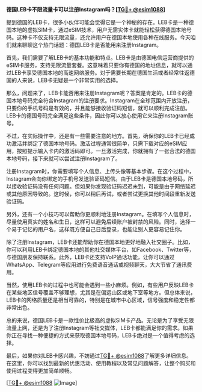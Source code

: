 **德国LEB卡不限流量卡可以注册Instagram吗？[[TG💪+ @esim1088](https://t.me/s/esim1088)]**

提到德国的LEB卡，很多小伙伴可能会觉得它是一个神秘的存在。LEB卡是一种德国本地的虚拟SIM卡，通过eSIM技术，用户无需实体卡就能轻松获得德国本地号码。这种卡不仅支持无限流量，还允许用户在德国本地使用各种在线服务。今天咱们就来聊聊这个热门话题：德国LEB卡是否能用来注册Instagram。

首先，我们需要了解LEB卡的基本功能和特点。LEB卡是由德国电信运营商提供的eSIM卡服务，支持无限流量套餐。这意味着只要你有德国的地址信息，就可以通过LEB卡享受德国本地的高速网络服务。对于需要长期在德国生活或者经常往返德国的人来说，LEB卡无疑是一个非常实用的选择。

那么，问题来了，LEB卡能否用来注册Instagram呢？答案是肯定的。LEB卡的德国本地号码完全符合Instagram的注册要求。Instagram在全球范围内开放注册，只要你的手机号码是有效的，并且能够接收验证码短信，就可以顺利完成注册。LEB卡的德国号码完全满足这些条件，因此你可以放心使用它来注册Instagram账号。

不过，在实际操作中，还是有一些需要注意的地方。首先，确保你的LEB卡已经成功激活并绑定了德国本地号码。激活过程通常很简单，只需下载对应的eSIM应用，按照提示输入卡内的激活码即可。一旦激活完成，你就拥有了一张合法的德国本地号码，接下来就可以尝试注册Instagram了。

注册Instagram时，你需要填写个人信息、上传头像等基本步骤。在这个过程中，Instagram会向你绑定的手机号发送验证码短信。由于LEB卡是德国本地号码，所以接收验证码没有任何问题。但如果你发现验证码迟迟未到，可能是由于网络延迟或其他原因导致的。这时候，你可以稍后再试，或者尝试更换其他时间段重新发送验证码。

另外，还有一个小技巧可以帮助你更顺利地注册Instagram。在填写个人信息时，尽量使用真实的姓名和生日，这样可以避免后续账户被封禁的风险。同时，选择一个易于记忆的用户名，这样既方便自己日后登录，也能让别人更容易记住你。

除了注册Instagram，LEB卡还能帮助你在德国本地更好地融入社交圈子。比如，你可以利用LEB卡绑定德国本地的其他社交媒体平台，如Facebook、Twitter等，与德国朋友保持联系。此外，LEB卡还支持VoIP通话功能，让你可以通过WhatsApp、Telegram等应用进行免费语音通话或视频聊天，大大节省了通讯费用。

当然，使用LEB卡的过程中也可能会遇到一些小麻烦。例如，有些用户反映LEB卡在某些地区信号覆盖不够理想，尤其是在偏远山区或地下室等地方。但总体来说，LEB卡的网络质量还是相当可靠的，特别是在城市中心区域，信号强度和稳定性都非常出色。

总的来说，德国LEB卡是一款性价比极高的虚拟SIM卡产品。无论是为了享受无限流量上网，还是为了注册Instagram等社交媒体，LEB卡都能满足你的需求。如果你正在寻找一种便捷的方式来获取德国本地号码，LEB卡绝对是一个值得考虑的选择。

最后，如果你对LEB卡感兴趣，不妨通过[TG💪+ @esim1088](https://t.me/s/esim1088)了解更多详细信息。在这里，你可以找到最新的优惠活动、使用教程以及常见问题解答，让整个购买和使用过程变得更加简单顺畅。

[[TG💪+ @esim1088](https://t.me/s/esim1088) ![Image](https://i.postimg.cc/4NQfJmqS/Snipaste-2025-05-13-00-14-12.png)]